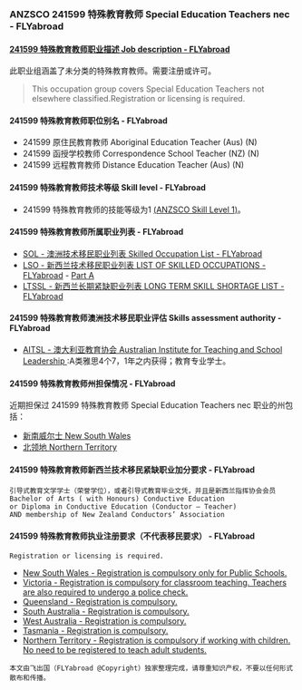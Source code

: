 ### ANZSCO 241599 特殊教育教师 Special Education Teachers nec - FLYabroad ###

####  [241599 特殊教育教师职业描述 Job description - FLYabroad](http://www.flyabroadvisa.com/anzsco/2415.html#241599)

此职业组涵盖了未分类的特殊教育教师。需要注册或许可。

> This occupation group covers Special Education Teachers not elsewhere classified.Registration or licensing is required.

#### 241599 特殊教育教师职位别名 - FLYabroad
 
- 241599	 原住民教育教师 Aboriginal Education Teacher (Aus) (N)
- 241599 函授学校教师 Correspondence School Teacher (NZ) (N)
- 241599 远程教育教师 Distance Education Teacher (Aus) (N)

#### 241599 特殊教育教师技术等级 Skill level - FLYabroad

- 241599 特殊教育教师的技能等级为1 [(ANZSCO Skill Level 1)](http://www.flyabroadvisa.com/anzsco/)。

#### 241599 特殊教育教师所属职业列表 - FLYabroad

- [SOL - 澳洲技术移民职业列表 Skilled Occupation List - FLYabroad](http://www.flyabroadvisa.com/sol/)
- [LSO - 新西兰技术移民职业列表 LIST OF SKILLED OCCUPATIONS - FLYabroad](http://nz.flyabroadvisa.com/lso/) - [Part A](parta)
- [LTSSL - 新西兰长期紧缺职业列表 LONG TERM SKILL SHORTAGE LIST - FLYabroad](http://nz.flyabroadvisa.com/work-residence/ltssl.html)

#### 241599 特殊教育教师澳洲技术移民职业评估 Skills assessment authority - FLYabroad

- [AITSL - 澳大利亚教育协会 Australian Institute for Teaching and School Leadership ](http://www.flyabroadvisa.com/ass/aitsl.html):A类雅思4个7，1年之内获得；教育专业学士。

#### 241599 特殊教育教师州担保情况 - FLYabroad

近期担保过 241599 特殊教育教师 Special Education Teachers nec 职业的州包括：

- [新南威尔士 New South Wales](http://www.flyabroadvisa.com/zdb/nsw.html)
- [北领地 Northern Territory](http://www.flyabroadvisa.com/zdb/nt.html)

#### 241599 特殊教育教师新西兰技术移民紧缺职业加分要求 - FLYabroad
 
    引导式教育文学学士（荣誉学位），或者引导式教育毕业文凭，并且是新西兰指挥协会会员
    Bachelor of Arts ( with Honours) Conductive Education
    or Diploma in Conductive Education (Conductor – Teacher) 
    AND membership of New Zealand Conductors’ Association

#### 241599 特殊教育教师执业注册要求（不代表移民要求） - FLYabroad

    Registration or licensing is required.

- [New South Wales - Registration is compulsory only for Public Schools.](http://www.dec.nsw.gov.au/about-us/careers-centre/school-careers/teaching/)
- [Victoria - Registration is compulsory for classroom teaching. Teachers are also required to undergo a police check.](http://www.vit.vic.edu.au/Pages/default.aspx)
- [Queensland - Registration is compulsory.](http://www.qct.edu.au/)
- [South Australia - Registration is compulsory. ](http://www.trb.sa.edu.au/)
- [West Australia - Registration is compulsory.](http://www.wacot.wa.edu.au/)
- [Tasmania - Registration is compulsory.](http://www.trb.tas.gov.au/default.aspx)
- [Northern Territory - Registration is compulsory if working with children. No need to be registered to teach adult students.](http://www.trb.nt.gov.au/)

`本文由飞出国（FLYabroad @Copyright）独家整理完成，请尊重知识产权，不要以任何形式散布和传播。`